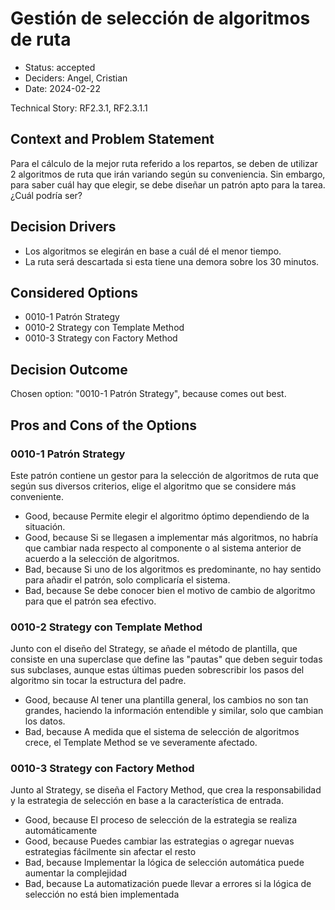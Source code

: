 # Gestión de selección de algoritmos de ruta

* Status: accepted
* Deciders: Angel, Cristian
* Date: 2024-02-22

Technical Story: RF2.3.1, RF2.3.1.1

## Context and Problem Statement

Para el cálculo de la mejor ruta referido a los repartos, se deben de utilizar 2 algoritmos de ruta que irán variando según su conveniencia. Sin embargo, para saber cuál hay que elegir, se debe diseñar un patrón apto para la tarea. ¿Cuál podría ser?

## Decision Drivers

* Los algoritmos se elegirán en base a cuál dé el menor tiempo.
* La ruta será descartada si esta tiene una demora sobre los 30 minutos.

## Considered Options

* 0010-1 Patrón Strategy
* 0010-2 Strategy con Template Method
* 0010-3 Strategy con Factory Method

## Decision Outcome

Chosen option: "0010-1 Patrón Strategy", because comes out best.

## Pros and Cons of the Options

### 0010-1 Patrón Strategy

Este patrón contiene un gestor para la selección de algoritmos de ruta que según sus diversos criterios, elige el algoritmo que se considere más conveniente.

* Good, because Permite elegir el algoritmo óptimo dependiendo de la situación.
* Good, because Si se llegasen a implementar más algoritmos, no habría que cambiar nada respecto al componente o al sistema anterior de acuerdo a la selección de algoritmos.
* Bad, because Si uno de los algoritmos es predominante, no hay sentido para añadir el patrón, solo complicaría el sistema.
* Bad, because Se debe conocer bien el motivo de cambio de algoritmo para que el patrón sea efectivo.

### 0010-2 Strategy con Template Method

Junto con el diseño del Strategy, se añade el método de plantilla, que consiste en una superclase que define las "pautas" que deben seguir todas sus subclases, aunque estas últimas pueden sobrescribir los pasos del algoritmo sin tocar la estructura del padre.

* Good, because Al tener una plantilla general, los cambios no son tan grandes, haciendo la información entendible y similar, solo que cambian los datos.
* Bad, because A medida que el sistema de selección de algoritmos crece, el Template Method se ve severamente afectado.

### 0010-3 Strategy con Factory Method

Junto al Strategy, se diseña el Factory Method, que crea la responsabilidad y la estrategia de selección en base a la característica de entrada.

* Good, because El proceso de selección de la estrategia se realiza automáticamente
* Good, because Puedes cambiar las estrategias o agregar nuevas estrategias fácilmente sin afectar el resto
* Bad, because Implementar la lógica de selección automática puede aumentar la complejidad
* Bad, because La automatización puede llevar a errores si la lógica de selección no está bien implementada

